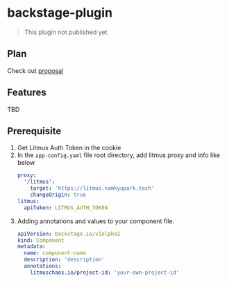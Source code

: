# backstage-plugin

> This plugin not published yet

## Plan

Check out [proposal](https://docs.google.com/document/d/1_ePJ36DwFrhFPhcxhxXX__yiNzW1KDL83L2lfF8oIcA/edit?usp=sharing)

## Features

TBD

## Prerequisite

1. Get Litmus Auth Token in the cookie
2. In the `app-config.yaml` file root directory, add litmus proxy and info like below
   ```yaml
   proxy:
     '/litmus':
       target: 'https://litmus.namkyupark.tech'
       changeOrigin: true
   litmus:
     apiToken: LITMUS_AUTH_TOKEN
   ```
3. Adding annotations and values to your component file.
   ```yaml
   apiVersion: backstage.io/v1alpha1
   kind: Component
   metadata:
     name: component-name
     description: 'description'
     annotations:
       litmuschaos.io/project-id: 'your-own-project-id'
   ```
